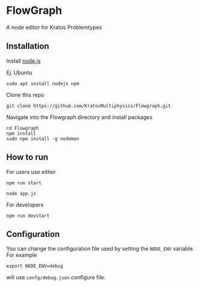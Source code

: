 # FlowGraph

A node editor for Kratos Problemtypes

## Installation
Install [node.js](https://nodejs.org/en/download/package-manager)

Ej. Ubuntu
```console
sudo apt install nodejs npm
``` 

Clone this repo

```console
git clone https://github.com/KratosMultiphysics/Flowgraph.git
```

Navigate into the Flowgraph directory and install packages

```console
cd Flowgraph
npm install
sudo npm install -g nodemon
```

## How to run

For users use either

```console
npm run start 
```

```console
node app.js
```

For developers

```console
npm run devstart 
```

## Configuration

You can change the configuration file used by setting the `NODE_ENV` variable. For example

```console
export NODE_ENV=debug
```

will use `confg/debug.json` configure file.

<!-- ## Description 

### Tree of node dependencies

- Project Parameters: OK
  - Solver: OK
    - Assign materials to modelpart: WIP
      - Parse Modelpart WIP
      - Parse Materials WIP
    - Linear solver: OK
    - Time stepping WIP
    - Formulation: OK
  - List of processes: OK
    - … processes per application … : OK - WIP 
  - List of output processes: OK
    -  … processes per application … : OK - WIP


- Auxiliary modules
  - Export cases files
  - JSON Viewer

### Description of the nodes
#### Parse Materials:

 Lista de materiales. Que usar de nombres?
Assign materials to modelpart
Parse Modelpart file: MP settings
Parse materials file: Materials settings, lista de materiales

from MP settings creates list of materials as inputs.
Materials are connected to submp


#### Project parameters
*Required inputs*

solver
processes input
processes boundary conditions
processes output

*Optional inputs* (have sensitive defaults)
problem name
parallel type
echo level
start time
end time

*Output*: ProjectParameters object, that can be input for 
“Export case files”: need to pass data to get materials and model file.
“JSON Viewer”: actually, output is only json, so this is the only module available so far

WIP:
Project parameters module: reset input when connections change


#### Solvers
Solvers require data from other modules
“Parse modelparts file”, which returns Model parts settings (a json block with info about the model file name and type), and a list of submodelparts classified as volumetric, skin and non-skin
- Linear solvers
- Time stepping: Module that generate time stepping schemes
- Formulation: Module with options and setting for specific formulation of the solver
- Fluid Solver
*Required input*
Model part settings
Volume submodelpart
Skin submodelpart
Non-skin submodelparts
Linear solvers
Materials
Time stepping
Formulation

Structural Mechanics solver
*Time*
Time Stepping
    automatic_time_step: true / false
    time_step: 0.1
     "time_step_table": [
        [ 0.00, 0.01 ],
        [ 0.02, 0.01 ],
        [ 0.03, 0.10 ],
        [ 1.00, 0.10 ]
       ]
        }
WIP: Implement internal logic. Particularly, the time step table. Find a function that processes time in Kratos.
Formulation
Available formulations: fractional step, monolithic
Optional input:
element
orthogonal subscale
dynamic tau
Output:
Formulation object, to be connected to Solver module
Linear solvers
Setting for the AMGCL linear solver

*Optional parameters*
Coarsening:
Smoothing:
Krylov:
Processes
KratosMultiphysics
Fluid Dynamics Application
Structural Mechanics Application
Your Other Installed Application
Output
-->
